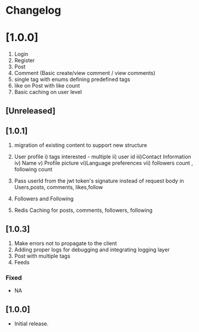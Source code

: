 # Changelog

# [1.0.0]
1. Login 
2. Register
3. Post 
4. Comment (Basic create/view comment / view comments)
5. single tag with enums defining predefined tags
6. like on Post with like count 
7. Basic caching on user level

## [Unreleased]

## [1.0.1]
1. migration of existing content to support new structure
2. User profile
  i) tags interested - multiple
  ii) user id
  iii)Contact Information
  iv) Name
  v) Profile picture
  vi)Language preferences 
  vii) followers count , following count

3. Pass userId from the jwt token's signature instead of request body in Users,posts, comments, likes,follow

3. Followers and Following 
4. Redis Caching for posts, comments, followers, following




## [1.0.3]

1. Make errors not to propagate to the client 
2. Adding proper logs for debugging  and integrating logging layer 
3. Post with multiple tags
4. Feeds

### Fixed
- NA 

## [1.0.0] 
- Initial release.